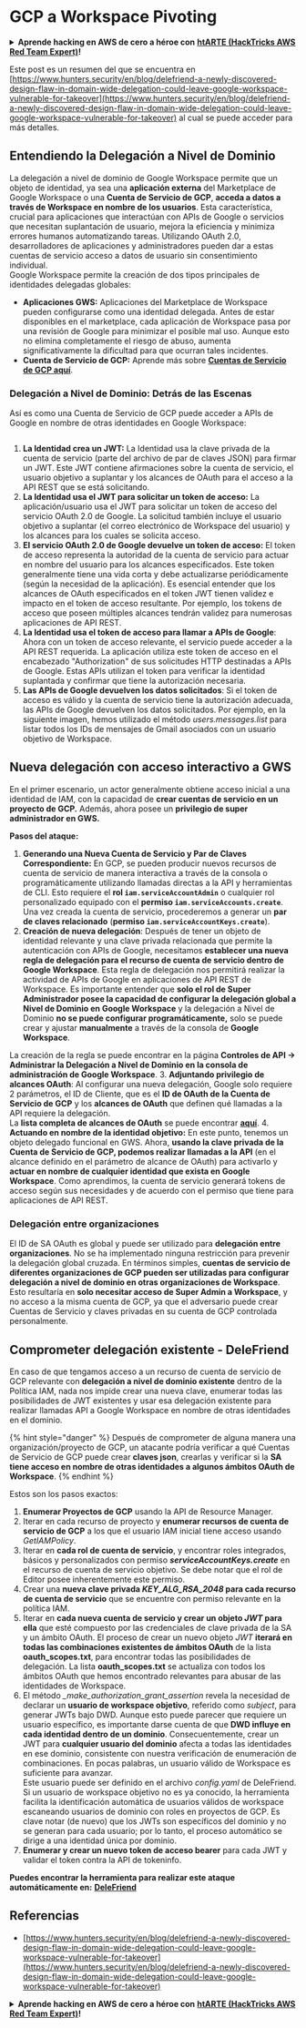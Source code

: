 # GCP a Workspace Pivoting

<details>

<summary><strong>Aprende hacking en AWS de cero a héroe con</strong> <a href="https://training.hacktricks.xyz/courses/arte"><strong>htARTE (HackTricks AWS Red Team Expert)</strong></a><strong>!</strong></summary>

Otras formas de apoyar a HackTricks:

* Si quieres ver a tu **empresa anunciada en HackTricks** o **descargar HackTricks en PDF** consulta los [**PLANES DE SUSCRIPCIÓN**](https://github.com/sponsors/carlospolop)!
* Consigue el [**merchandising oficial de PEASS & HackTricks**](https://peass.creator-spring.com)
* Descubre [**La Familia PEASS**](https://opensea.io/collection/the-peass-family), nuestra colección de [**NFTs**](https://opensea.io/collection/the-peass-family) exclusivos
* **Únete al** 💬 [**grupo de Discord**](https://discord.gg/hRep4RUj7f) o al [**grupo de telegram**](https://t.me/peass) o **sígueme** en **Twitter** 🐦 [**@carlospolopm**](https://twitter.com/carlospolopm)**.**
* **Comparte tus trucos de hacking enviando PRs a los repositorios de GitHub de** [**HackTricks**](https://github.com/carlospolop/hacktricks) y [**HackTricks Cloud**](https://github.com/carlospolop/hacktricks-cloud).

</details>

Este post es un resumen del que se encuentra en [https://www.hunters.security/en/blog/delefriend-a-newly-discovered-design-flaw-in-domain-wide-delegation-could-leave-google-workspace-vulnerable-for-takeover](https://www.hunters.security/en/blog/delefriend-a-newly-discovered-design-flaw-in-domain-wide-delegation-could-leave-google-workspace-vulnerable-for-takeover) al cual se puede acceder para más detalles.

## **Entendiendo la Delegación a Nivel de Dominio**

La delegación a nivel de dominio de Google Workspace permite que un objeto de identidad, ya sea una **aplicación externa** del Marketplace de Google Workspace o una **Cuenta de Servicio de GCP**, **acceda a datos a través de Workspace en nombre de los usuarios**. Esta característica, crucial para aplicaciones que interactúan con APIs de Google o servicios que necesitan suplantación de usuario, mejora la eficiencia y minimiza errores humanos automatizando tareas. Utilizando OAuth 2.0, desarrolladores de aplicaciones y administradores pueden dar a estas cuentas de servicio acceso a datos de usuario sin consentimiento individual.
\
Google Workspace permite la creación de dos tipos principales de identidades delegadas globales:

* **Aplicaciones GWS:** Aplicaciones del Marketplace de Workspace pueden configurarse como una identidad delegada. Antes de estar disponibles en el marketplace, cada aplicación de Workspace pasa por una revisión de Google para minimizar el posible mal uso. Aunque esto no elimina completamente el riesgo de abuso, aumenta significativamente la dificultad para que ocurran tales incidentes.
* **Cuenta de Servicio de GCP:** Aprende más sobre [**Cuentas de Servicio de GCP aquí**](gcp-basic-information.md#service-accounts).

### **Delegación a Nivel de Dominio: Detrás de las Escenas**

Así es como una Cuenta de Servicio de GCP puede acceder a APIs de Google en nombre de otras identidades en Google Workspace:

<figure><img src="../../.gitbook/assets/image.png" alt=""><figcaption></figcaption></figure>

1. **La Identidad crea un JWT:** La Identidad usa la clave privada de la cuenta de servicio (parte del archivo de par de claves JSON) para firmar un JWT. Este JWT contiene afirmaciones sobre la cuenta de servicio, el usuario objetivo a suplantar y los alcances de OAuth para el acceso a la API REST que se está solicitando.
2. **La Identidad usa el JWT para solicitar un token de acceso:** La aplicación/usuario usa el JWT para solicitar un token de acceso del servicio OAuth 2.0 de Google. La solicitud también incluye el usuario objetivo a suplantar (el correo electrónico de Workspace del usuario) y los alcances para los cuales se solicita acceso.
3. **El servicio OAuth 2.0 de Google devuelve un token de acceso:** El token de acceso representa la autoridad de la cuenta de servicio para actuar en nombre del usuario para los alcances especificados. Este token generalmente tiene una vida corta y debe actualizarse periódicamente (según la necesidad de la aplicación). Es esencial entender que los alcances de OAuth especificados en el token JWT tienen validez e impacto en el token de acceso resultante. Por ejemplo, los tokens de acceso que poseen múltiples alcances tendrán validez para numerosas aplicaciones de API REST.
4. **La Identidad usa el token de acceso para llamar a APIs de Google**: Ahora con un token de acceso relevante, el servicio puede acceder a la API REST requerida. La aplicación utiliza este token de acceso en el encabezado "Authorization" de sus solicitudes HTTP destinadas a APIs de Google. Estas APIs utilizan el token para verificar la identidad suplantada y confirmar que tiene la autorización necesaria.
5. **Las APIs de Google devuelven los datos solicitados**: Si el token de acceso es válido y la cuenta de servicio tiene la autorización adecuada, las APIs de Google devuelven los datos solicitados. Por ejemplo, en la siguiente imagen, hemos utilizado el método _users.messages.list_ para listar todos los IDs de mensajes de Gmail asociados con un usuario objetivo de Workspace.

## Nueva delegación con acceso interactivo a GWS

En el primer escenario, un actor generalmente obtiene acceso inicial a una identidad de IAM, con la capacidad de **crear cuentas de servicio en un proyecto de GCP.** Además, ahora posee un **privilegio de super administrador en GWS.**

**Pasos del ataque:**

1. **Generando una Nueva Cuenta de Servicio y Par de Claves Correspondiente:** En GCP, se pueden producir nuevos recursos de cuenta de servicio de manera interactiva a través de la consola o programáticamente utilizando llamadas directas a la API y herramientas de CLI. Esto requiere el **rol `iam.serviceAccountAdmin`** o cualquier rol personalizado equipado con el **permiso `iam.serviceAccounts.create`**. Una vez creada la cuenta de servicio, procederemos a generar un **par de claves relacionado** (**permiso `iam.serviceAccountKeys.create`**).
2. **Creación de nueva delegación**: Después de tener un objeto de identidad relevante y una clave privada relacionada que permite la autenticación con APIs de Google, necesitamos **establecer una nueva regla de delegación para el recurso de cuenta de servicio dentro de Google Workspace**. Esta regla de delegación nos permitirá realizar la actividad de APIs de Google en aplicaciones de API REST de Workspace. Es importante entender que **solo el rol de Super Administrador posee la capacidad de configurar la delegación global a Nivel de Dominio en Google Workspace** y la delegación a Nivel de Dominio **no se puede configurar programáticamente,** solo se puede crear y ajustar **manualmente** a través de la consola de **Google Workspace**.

La creación de la regla se puede encontrar en la página **Controles de API → Administrar la Delegación a Nivel de Dominio en la consola de administración de Google Workspace**.
3. **Adjuntando privilegio de alcances OAuth**: Al configurar una nueva delegación, Google solo requiere 2 parámetros, el ID de Cliente, que es el **ID de OAuth de la Cuenta de Servicio de GCP** y los **alcances de OAuth** que definen qué llamadas a la API requiere la delegación.\
La **lista completa de alcances de OAuth** se puede encontrar [**aquí**](https://developers.google.com/identity/protocols/oauth2/scopes).
4. **Actuando en nombre de la identidad objetivo:** En este punto, tenemos un objeto delegado funcional en GWS. Ahora, **usando la clave privada de la Cuenta de Servicio de GCP, podemos realizar llamadas a la API** (en el alcance definido en el parámetro de alcance de OAuth) para activarlo y **actuar en nombre de cualquier identidad que exista en Google Workspace**. Como aprendimos, la cuenta de servicio generará tokens de acceso según sus necesidades y de acuerdo con el permiso que tiene para aplicaciones de API REST.
### Delegación entre organizaciones

El ID de SA OAuth es global y puede ser utilizado para **delegación entre organizaciones**. No se ha implementado ninguna restricción para prevenir la delegación global cruzada. En términos simples, **cuentas de servicio de diferentes organizaciones de GCP pueden ser utilizadas para configurar delegación a nivel de dominio en otras organizaciones de Workspace**. Esto resultaría en **solo necesitar acceso de Super Admin a Workspace**, y no acceso a la misma cuenta de GCP, ya que el adversario puede crear Cuentas de Servicio y claves privadas en su cuenta de GCP controlada personalmente.

## Comprometer delegación existente - DeleFriend

En caso de que tengamos acceso a un recurso de cuenta de servicio de GCP relevante con **delegación a nivel de dominio existente** dentro de la Política IAM, nada nos impide crear una nueva clave, enumerar todas las posibilidades de JWT existentes y usar esa delegación existente para realizar llamadas API a Google Workspace en nombre de otras identidades en el dominio.

{% hint style="danger" %}
Después de comprometer de alguna manera una organización/proyecto de GCP, un atacante podría verificar a qué Cuentas de Servicio de GCP puede crear **claves json**, crearlas y verificar si la **SA tiene acceso en nombre de otras identidades a algunos ámbitos OAuth de Workspace**.
{% endhint %}

Estos son los pasos exactos:

1. **Enumerar Proyectos de GCP** usando la API de Resource Manager.
2. Iterar en cada recurso de proyecto y **enumerar recursos de cuenta de servicio de GCP** a los que el usuario IAM inicial tiene acceso usando _GetIAMPolicy_.
3. Iterar en **cada rol de cuenta de servicio**, y encontrar roles integrados, básicos y personalizados con permiso _**serviceAccountKeys.create**_ en el recurso de cuenta de servicio objetivo. Se debe notar que el rol de Editor posee inherentemente este permiso.
4. Crear una **nueva clave privada **_**KEY\_ALG\_RSA\_2048**_** para cada recurso de cuenta de servicio** que se encuentre con permiso relevante en la política IAM.
5. Iterar en **cada nueva cuenta de servicio y crear un objeto **_**JWT**_** para ella** que esté compuesto por las credenciales de clave privada de la SA y un ámbito OAuth. El proceso de crear un nuevo objeto _JWT_ **iterará en todas las combinaciones existentes de ámbitos OAuth** de la lista **oauth\_scopes.txt**, para encontrar todas las posibilidades de delegación. La lista **oauth\_scopes.txt** se actualiza con todos los ámbitos OAuth que hemos encontrado relevantes para abusar de las identidades de Workspace.
6. El método _\_make\_authorization\_grant\_assertion_ revela la necesidad de declarar un **usuario de workspace objetivo**, referido como _subject_, para generar JWTs bajo DWD. Aunque esto puede parecer que requiere un usuario específico, es importante darse cuenta de que **DWD influye en cada identidad dentro de un dominio**. Consecuentemente, crear un JWT para **cualquier usuario del dominio** afecta a todas las identidades en ese dominio, consistente con nuestra verificación de enumeración de combinaciones. En pocas palabras, un usuario válido de Workspace es suficiente para avanzar.\
Este usuario puede ser definido en el archivo _config.yaml_ de DeleFriend. Si un usuario de workspace objetivo no es ya conocido, la herramienta facilita la identificación automática de usuarios válidos de workspace escaneando usuarios de dominio con roles en proyectos de GCP. Es clave notar (de nuevo) que los JWTs son específicos del dominio y no se generan para cada usuario; por lo tanto, el proceso automático se dirige a una identidad única por dominio.
7. **Enumerar y crear un nuevo token de acceso bearer** para cada JWT y validar el token contra la API de tokeninfo.

**Puedes encontrar la herramienta para realizar este ataque automáticamente en:** [**DeleFriend**](https://github.com/axon-git/DeleFriend)

## Referencias

* [https://www.hunters.security/en/blog/delefriend-a-newly-discovered-design-flaw-in-domain-wide-delegation-could-leave-google-workspace-vulnerable-for-takeover](https://www.hunters.security/en/blog/delefriend-a-newly-discovered-design-flaw-in-domain-wide-delegation-could-leave-google-workspace-vulnerable-for-takeover)

<details>

<summary><strong>Aprende hacking en AWS de cero a héroe con</strong> <a href="https://training.hacktricks.xyz/courses/arte"><strong>htARTE (HackTricks AWS Red Team Expert)</strong></a><strong>!</strong></summary>

Otras formas de apoyar a HackTricks:

* Si quieres ver a tu **empresa anunciada en HackTricks** o **descargar HackTricks en PDF** Consulta los [**PLANES DE SUSCRIPCIÓN**](https://github.com/sponsors/carlospolop)!
* Consigue el [**merchandising oficial de PEASS & HackTricks**](https://peass.creator-spring.com)
* Descubre [**La Familia PEASS**](https://opensea.io/collection/the-peass-family), nuestra colección de [**NFTs exclusivos**](https://opensea.io/collection/the-peass-family)
* **Únete al** 💬 [**grupo de Discord**](https://discord.gg/hRep4RUj7f) o al [**grupo de telegram**](https://t.me/peass) o **sigue** a **Twitter** 🐦 [**@carlospolopm**](https://twitter.com/carlospolopm)**.**
* **Comparte tus trucos de hacking enviando PRs a los repositorios de GitHub** [**HackTricks**](https://github.com/carlospolop/hacktricks) y [**HackTricks Cloud**](https://github.com/carlospolop/hacktricks-cloud).

</details>
